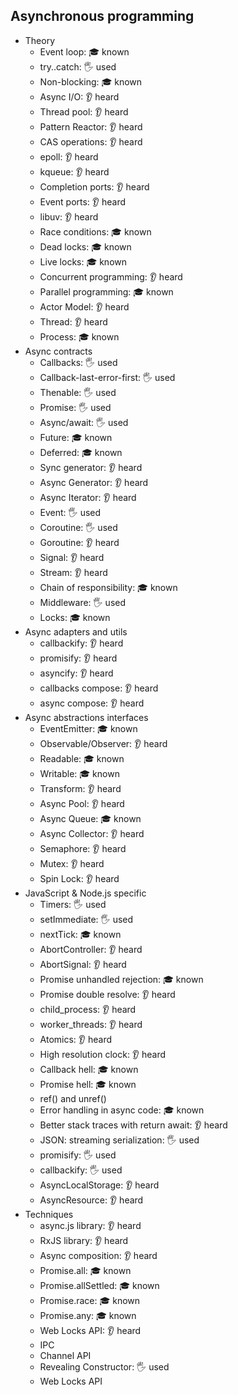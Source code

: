 ## Asynchronous programming

- Theory
  - Event loop: 🎓 known
  - try..catch: 🖐️ used
  - Non-blocking: 🎓 known
  - Async I/O: 👂 heard
  - Thread pool: 👂 heard
  - Pattern Reactor: 👂 heard
  - CAS operations: 👂 heard
  - epoll: 👂 heard
  - kqueue: 👂 heard
  - Completion ports: 👂 heard
  - Event ports: 👂 heard
  - libuv: 👂 heard
  - Race conditions: 🎓 known
  - Dead locks: 🎓 known
  - Live locks: 🎓 known
  - Concurrent programming: 👂 heard
  - Parallel programming: 🎓 known
  - Actor Model: 👂 heard
  - Thread: 👂 heard
  - Process: 🎓 known
- Async contracts
  - Callbacks: 🖐️ used
  - Callback-last-error-first: 🖐️ used
  - Thenable: 🖐️ used
  - Promise: 🖐️ used
  - Async/await: 🖐️ used
  - Future: 🎓 known
  - Deferred: 🎓 known
  - Sync generator: 👂 heard
  - Async Generator: 👂 heard
  - Async Iterator: 👂 heard
  - Event: 🖐️ used
  - Coroutine: 🖐️ used
  - Goroutine: 👂 heard
  - Signal: 👂 heard
  - Stream: 👂 heard
  - Chain of responsibility: 🎓 known
  - Middleware: 🖐️ used
  - Locks: 🎓 known
- Async adapters and utils
  - callbackify: 👂 heard
  - promisify: 👂 heard
  - asyncify: 👂 heard
  - callbacks compose: 👂 heard
  - async compose: 👂 heard
- Async abstractions interfaces
  - EventEmitter: 🎓 known
  - Observable/Observer: 👂 heard
  - Readable: 🎓 known
  - Writable: 🎓 known
  - Transform: 👂 heard
  - Async Pool: 👂 heard
  - Async Queue: 🎓 known
  - Async Collector: 👂 heard
  - Semaphore: 👂 heard
  - Mutex: 👂 heard
  - Spin Lock: 👂 heard
- JavaScript & Node.js specific
  - Timers: 🖐️ used
  - setImmediate: 🖐️ used
  - nextTick: 🎓 known
  - AbortController: 👂 heard
  - AbortSignal: 👂 heard
  - Promise unhandled rejection: 🎓 known
  - Promise double resolve: 👂 heard
  - child_process: 👂 heard
  - worker_threads: 👂 heard
  - Atomics: 👂 heard
  - High resolution clock: 👂 heard
  - Callback hell: 🎓 known
  - Promise hell: 🎓 known
  - ref() and unref()
  - Error handling in async code: 🎓 known
  - Better stack traces with return await: 👂 heard
  - JSON: streaming serialization: 🖐️ used
  - promisify: 🖐️ used
  - callbackify: 🖐️ used
  - AsyncLocalStorage: 👂 heard
  - AsyncResource: 👂 heard
- Techniques
  - async.js library: 👂 heard
  - RxJS library: 👂 heard
  - Async composition: 👂 heard
  - Promise.all: 🎓 known
  - Promise.allSettled: 🎓 known
  - Promise.race: 🎓 known
  - Promise.any: 🎓 known
  - Web Locks API: 👂 heard
  - IPC
  - Channel API
  - Revealing Constructor: 🖐️ used
  - Web Locks API

